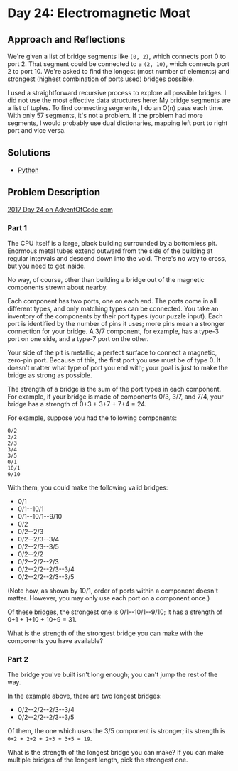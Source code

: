 # Day 24: Electromagnetic Moat

## Approach and Reflections

We're given a list of bridge segments like `(0, 2)`, which connects port 0 to
port 2. That segment could be connected to a `(2, 10)`, which connects port
2 to port 10. We're asked to find the longest (most number of elements) and
strongest (highest combination of ports used) bridges possible.

I used a straightforward recursive process to explore all possible bridges.
I did not use the most effective data structures here: My bridge segments
are a list of tuples. To find connecting segments, I do an O(n) pass each
time. With only 57 segments, it's not a problem. If the problem had more
segments, I would probably use dual dictionaries, mapping left port to right
port and vice versa.

## Solutions

- [Python](./python_day24/day24.py)

## Problem Description

[2017 Day 24 on AdventOfCode.com](https://adventofcode.com/2017/day/24)

### Part 1

The CPU itself is a large, black building surrounded by a bottomless pit.
Enormous metal tubes extend outward from the side of the building at regular
intervals and descend down into the void. There's no way to cross, but you
need to get inside.

No way, of course, other than building a bridge out of the magnetic components
strewn about nearby.

Each component has two ports, one on each end. The ports come in all different
types, and only matching types can be connected. You take an inventory of the
components by their port types (your puzzle input). Each port is identified by
the number of pins it uses; more pins mean a stronger connection for your
bridge. A 3/7 component, for example, has a type-3 port on one side, and
a type-7 port on the other.

Your side of the pit is metallic; a perfect surface to connect a magnetic,
zero-pin port. Because of this, the first port you use must be of type 0. It
doesn't matter what type of port you end with; your goal is just to make the
bridge as strong as possible.

The strength of a bridge is the sum of the port types in each component. For
example, if your bridge is made of components 0/3, 3/7, and 7/4, your bridge
has a strength of 0+3 + 3+7 + 7+4 = 24.

For example, suppose you had the following components:

```
0/2
2/2
2/3
3/4
3/5
0/1
10/1
9/10
```

With them, you could make the following valid bridges:

- 0/1
- 0/1--10/1
- 0/1--10/1--9/10
- 0/2
- 0/2--2/3
- 0/2--2/3--3/4
- 0/2--2/3--3/5
- 0/2--2/2
- 0/2--2/2--2/3
- 0/2--2/2--2/3--3/4
- 0/2--2/2--2/3--3/5

(Note how, as shown by 10/1, order of ports within a component doesn't matter.
However, you may only use each port on a component once.)

Of these bridges, the strongest one is 0/1--10/1--9/10; it has a strength of
0+1 + 1+10 + 10+9 = 31.

What is the strength of the strongest bridge you can make with the components
you have available?

### Part 2

The bridge you've built isn't long enough; you can't jump the rest of the way.

In the example above, there are two longest bridges:

- 0/2--2/2--2/3--3/4
- 0/2--2/2--2/3--3/5

Of them, the one which uses the 3/5 component is stronger; its strength is
`0+2 + 2+2 + 2+3 + 3+5 = 19`.

What is the strength of the longest bridge you can make? If you can make
multiple bridges of the longest length, pick the strongest one.
